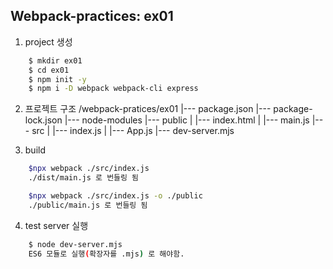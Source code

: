 ## Webpack-practices: ex01
1. project 생성
``` bash
    $ mkdir ex01
    $ cd ex01
    $ npm init -y
    $ npm i -D webpack webpack-cli express
```

2. 프로젝트 구조
/webpack-pratices/ex01
    |--- package.json
    |--- package-lock.json
    |--- node-modules
    |--- public
    |       |--- index.html
    |       |--- main.js
    |--- src
    |       |--- index.js
    |       |--- App.js
    |--- dev-server.mjs


3. build
``` bash
    $npx webpack ./src/index.js
    ./dist/main.js 로 번들링 됨
```

``` bash
    $npx webpack ./src/index.js -o ./public
    ./public/main.js 로 번들링 됨
```

4. test server 실행
``` bash
    $ node dev-server.mjs
    ES6 모듈로 실행(확장자를 .mjs) 로 해야함.
```

